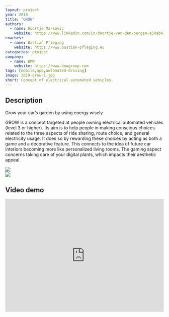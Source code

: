 ```yaml
---
layout: project
year: 2019
title: "GROW"
authors:
  - name: Doortje Markovic
    website: https://www.linkedin.com/in/doortje-van-den-bergen-a50ab4142/?originalSubdomain=nl
coaches:
  - name: Bastian Pfleging
    website: https://www.bastian-pfleging.eu
categories: project
company:
  - name: BMW
    website: https://www.bmwgroup.com
tags: [mobile,app,automated-driving]
image: 2019-grow-1.jpg
short: Concept of electrical automated vehicles.
---
```


## Description
Grow your car’s garden by using energy wisely

GROW is a concept targeted at people owning electrical automated vehicles (level 3 or higher). Its aim is to help people in making conscious choices related to the three aspects of ride sharing, route choice, and general electricity usage. It does so by rewarding these choices by acting as both a game and a decorative feature. This connects to the idea of future car interiors becoming more like personalized living rooms. The gaming aspect concerns taking care of your digital plants, which impacts their aesthetic appeal.

<div class="project-image">
  <img src="/assets/img/2019-grow-2.jpg">
</div>
<div class="project-image">
  <img src="/assets/img/2019-grow-3.jpg">
</div>

## Video demo
<iframe style="display:inline-block; border:0px solid #FFF; width: 100%; height: 358px" src="https://www.youtube.com/embed/5JaNNDwwBmw?playlist=5JaNNDwwBmw&loop=1&autoplay=1&mute=1" frameborder="0" allowfullscreen></iframe>
